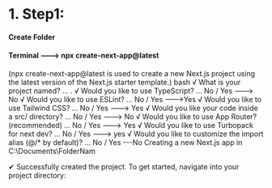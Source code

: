 # 1. Step1:
#### Create Folder 
#### Terminal ---> npx create-next-app@latest

(npx create-next-app@latest is used to create a new Next.js project using the latest version of the Next.js starter template.)
bash
√ What is your project named? ... .
√ Would you like to use TypeScript? ... No / Yes ---> No
√ Would you like to use ESLint? ... No / Yes --->Yes
√ Would you like to use Tailwind CSS? ... No / Yes ---> Yes
√ Would you like your code inside a src/ directory? ... No / Yes ---> No
√ Would you like to use App Router? (recommended) ... No / Yes  ---> Yes
√ Would you like to use Turbopack for next dev? ... No / Yes  ---> yes
√ Would you like to customize the import alias (@/* by default)? ... No / Yes ---No
Creating a new Next.js app in C:\Documents\FolderNam

✔ Successfully created the project. To get started, navigate into your project directory: